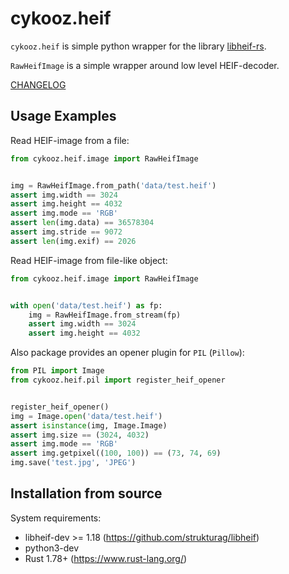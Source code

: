 # cykooz.heif

`cykooz.heif` is simple python wrapper for the library [libheif-rs](https://crates.io/crates/libheif-rs).

`RawHeifImage` is a simple wrapper around low level HEIF-decoder.

[CHANGELOG](https://github.com/Cykooz/cykooz.heif/blob/master/CHANGES.md)

## Usage Examples

Read HEIF-image from a file:

```python
from cykooz.heif.image import RawHeifImage


img = RawHeifImage.from_path('data/test.heif')
assert img.width == 3024
assert img.height == 4032
assert img.mode == 'RGB'
assert len(img.data) == 36578304
assert img.stride == 9072
assert len(img.exif) == 2026
```

Read HEIF-image from file-like object:

```python
from cykooz.heif.image import RawHeifImage


with open('data/test.heif') as fp:
    img = RawHeifImage.from_stream(fp)
    assert img.width == 3024
    assert img.height == 4032
```

Also package provides an opener plugin for `PIL` (`Pillow`):

```python
from PIL import Image
from cykooz.heif.pil import register_heif_opener


register_heif_opener()
img = Image.open('data/test.heif')
assert isinstance(img, Image.Image)
assert img.size == (3024, 4032)
assert img.mode == 'RGB'
assert img.getpixel((100, 100)) == (73, 74, 69)
img.save('test.jpg', 'JPEG')
```

## Installation from source

System requirements:

- libheif-dev >= 1.18 (https://github.com/strukturag/libheif)
- python3-dev
- Rust 1.78+ (https://www.rust-lang.org/)
